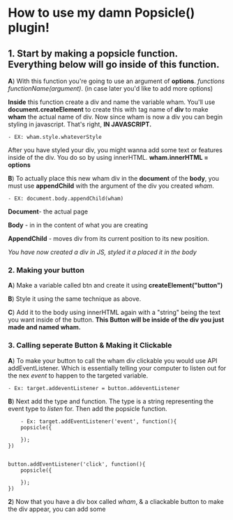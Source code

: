 # How to use my damn Popsicle() plugin!

## 1. Start by making a popsicle function. Everything below will go  inside of this function.

**A**) With this function you're going to use an argument of **options**. *functions functionName(argument)*. (in case later you'd like to add more options)

**Inside** this function create a div and name the variable wham. You'll use **document.createElement** to create this with tag name of **div** to make **wham** the actual name of div.
Now since wham is now a div you can begin styling in javascript. That's right, **IN JAVASCRIPT.**

	- EX: wham.style.whateverStyle
	
After you have styled your div, you might wanna add some text or features inside of the div. You do so by using innerHTML. 
**wham.innerHTML = options**

**B**) To actually  place this new wham div in the **document** of the **body**, you must use **appendChild** with the argument of the div you created *wham*. 

	- EX: document.body.appendChild(wham)

**Document**- the actual page

**Body** - in in the content of what you are creating

**AppendChild** - moves div from its current position to its new position.

*You have now created a div in JS, styled it a placed it in the body*

### 2. Making your button

**A**) Make a variable called btn and create it using **createElement("button")**

**B**) Style it using the same technique as above.

**C**) Add it to the body using innerHTML again with a "string" being the text you want inside of  the button. **This Button will be inside of the div you just made and named wham.**

### 3. Calling seperate Button & Making it Clickable

**A**) To make your button to call the wham div clickable you would use API addEventListener. Which is essentially telling your computer to listen out for the nex *event* to happen to the targeted variable. 

	- Ex: target.addeventListener = button.addeventListener

**B**) Next add the type and function. The type is a string representing the event type to *listen* for. Then add the popsicle   function.
	
		- Ex: target.addEventListener('event', function(){
		popsicle({
     
    	});
	})


	button.addEventListener('click', function(){
		popsicle({
    	
    	});
	})

**2**) Now that you have a div box called *wham*, & a cliackable button to make the div appear, you can add some



